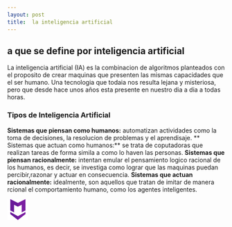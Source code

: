 ```yaml
---
layout: post
title:  la inteligencia artificial
---
```



## a que se define por inteligencia artificial
La inteligencia artificial (IA) es la combinacion de algoritmos planteados con el proposito de crear maquinas que presenten las mismas capacidades que el ser humano. Una tecnologia que todaia nos resulta lejana y misteriosa, pero que desde hace unos años esta presente en nuestro dia a dia a todas horas.

### Tipos de Inteligencia Artificial
**Sistemas que piensan como humanos:** automatizan actividades como la toma de decisiones, la resolucion de problemas y  el aprendisaje.
** Sistemas que actuan como humanos:**  se  trata de coputadoras que realizan tareas de forma simila a como lo haven las personas.
**Sistemas que piensan racionalmente:** intentan emular el pensamiento logico racional de los humanos, es decir, se investiga como lograr que las maquinas puedan percibir,razonar y actuar en consecuencia.
**Sistemas que actuan racionalmente:** idealmente, son aquellos que tratan de imitar de manera rcional el comportamiento humano, como los agentes inteligentes.

![alt text](https://github.com/adam-p/markdown-here/raw/master/src/common/images/icon48.png "Logo Title Text 1")


